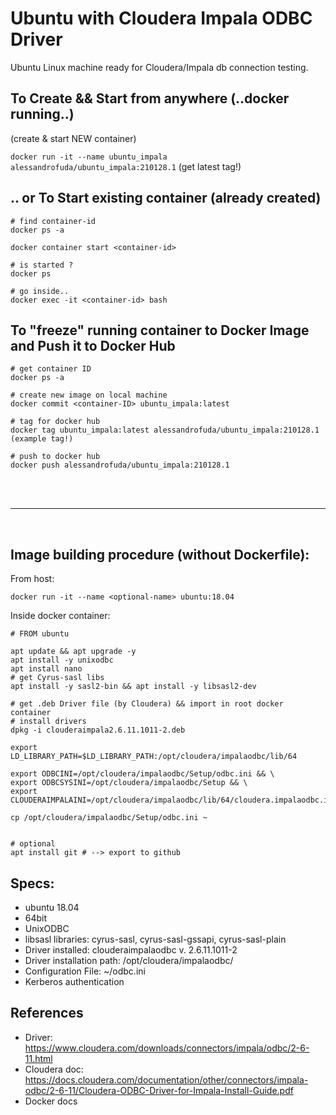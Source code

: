 # Ubuntu with Cloudera Impala ODBC Driver
Ubuntu Linux machine ready for Cloudera/Impala db connection testing.


## To Create && Start from anywhere (..docker running..)
(create & start NEW container)

```docker run -it --name ubuntu_impala alessandrofuda/ubuntu_impala:210128.1``` (get latest tag!)

## .. or To Start existing container (already created)
```
# find container-id
docker ps -a

docker container start <container-id>

# is started ?
docker ps 

# go inside..
docker exec -it <container-id> bash
```

## To "freeze" running container to Docker Image and Push it to Docker Hub
```
# get container ID
docker ps -a

# create new image on local machine
docker commit <container-ID> ubuntu_impala:latest

# tag for docker hub
docker tag ubuntu_impala:latest alessandrofuda/ubuntu_impala:210128.1 (example tag!)

# push to docker hub
docker push alessandrofuda/ubuntu_impala:210128.1
```

<br/><br/><hr/><br/>


## Image building procedure (without Dockerfile):
From host:
```
docker run -it --name <optional-name> ubuntu:18.04 
```

Inside docker container:
```
# FROM ubuntu

apt update && apt upgrade -y
apt install -y unixodbc
apt install nano
# get Cyrus-sasl libs
apt install -y sasl2-bin && apt install -y libsasl2-dev 

# get .deb Driver file (by Cloudera) && import in root docker container
# install drivers
dpkg -i clouderaimpala2.6.11.1011-2.deb

export LD_LIBRARY_PATH=$LD_LIBRARY_PATH:/opt/cloudera/impalaodbc/lib/64

export ODBCINI=/opt/cloudera/impalaodbc/Setup/odbc.ini && \
export ODBCSYSINI=/opt/cloudera/impalaodbc/Setup && \
export CLOUDERAIMPALAINI=/opt/cloudera/impalaodbc/lib/64/cloudera.impalaodbc.ini

cp /opt/cloudera/impalaodbc/Setup/odbc.ini ~


# optional
apt install git # --> export to github
```

## Specs:
- ubuntu 18.04 
-  64bit 
- UnixODBC
- libsasl libraries: cyrus-sasl, cyrus-sasl-gssapi, cyrus-sasl-plain
- Driver installed: clouderaimpalaodbc v. 2.6.11.1011-2 
- Driver installation path: /opt/cloudera/impalaodbc/
- Configuration File: ~/odbc.ini
- Kerberos authentication


## References
- Driver: https://www.cloudera.com/downloads/connectors/impala/odbc/2-6-11.html
- Cloudera doc: https://docs.cloudera.com/documentation/other/connectors/impala-odbc/2-6-11/Cloudera-ODBC-Driver-for-Impala-Install-Guide.pdf
- Docker docs
